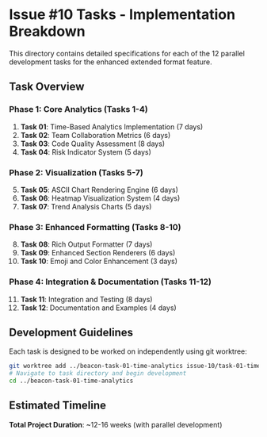 # Issue #10 Tasks - Implementation Breakdown

This directory contains detailed specifications for each of the 12 parallel development tasks for the enhanced extended format feature.

## Task Overview

### Phase 1: Core Analytics (Tasks 1-4)
1. **Task 01**: Time-Based Analytics Implementation (7 days)
2. **Task 02**: Team Collaboration Metrics (6 days)
3. **Task 03**: Code Quality Assessment (8 days)
4. **Task 04**: Risk Indicator System (5 days)

### Phase 2: Visualization (Tasks 5-7)
5. **Task 05**: ASCII Chart Rendering Engine (6 days)
6. **Task 06**: Heatmap Visualization System (4 days)
7. **Task 07**: Trend Analysis Charts (5 days)

### Phase 3: Enhanced Formatting (Tasks 8-10)
8. **Task 08**: Rich Output Formatter (7 days)
9. **Task 09**: Enhanced Section Renderers (6 days)
10. **Task 10**: Emoji and Color Enhancement (3 days)

### Phase 4: Integration & Documentation (Tasks 11-12)
11. **Task 11**: Integration and Testing (8 days)
12. **Task 12**: Documentation and Examples (4 days)

## Development Guidelines

Each task is designed to be worked on independently using git worktree:

```bash
git worktree add ../beacon-task-01-time-analytics issue-10/task-01-time-analytics
# Navigate to task directory and begin development
cd ../beacon-task-01-time-analytics
```

## Estimated Timeline
**Total Project Duration**: ~12-16 weeks (with parallel development)
